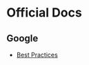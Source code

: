 # Official Docs

## Google
- [Best Practices](https://cloud.google.com/docs/terraform/best-practices-for-terraform)


